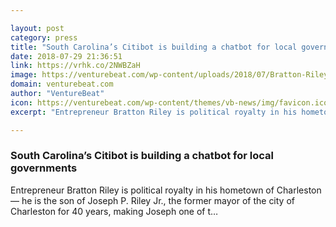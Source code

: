 ```yaml
---

layout: post
category: press
title: "South Carolina’s Citibot is building a chatbot for local governments"
date: 2018-07-29 21:36:51
link: https://vrhk.co/2NWBZaH
image: https://venturebeat.com/wp-content/uploads/2018/07/Bratton-Riley_headshot_with-credit-1-1038x692.jpg?fit=1038%2C692&strip=all
domain: venturebeat.com
author: "VentureBeat"
icon: https://venturebeat.com/wp-content/themes/vb-news/img/favicon.ico
excerpt: "Entrepreneur Bratton Riley is political royalty in his hometown of Charleston — he is the son of Joseph P. Riley Jr., the former mayor of the city of Charleston for 40 years, making Joseph one of t…"

---
```


### South Carolina’s Citibot is building a chatbot for local governments

Entrepreneur Bratton Riley is political royalty in his hometown of Charleston — he is the son of Joseph P. Riley Jr., the former mayor of the city of Charleston for 40 years, making Joseph one of t…